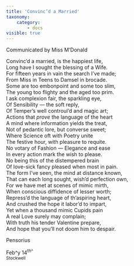 ```yaml
---
title: 'Convinc’d a Married'
taxonomy:
    category:
        - docs
visible: true
---
```


<div class="author">Communicated by Miss M’Donald</div>

Convinc’d a married, is the happiest life,  
Long have I sought the blessing of a Wife.  
For fifteen years in vain the search I’ve made;  
From Miss in Teens to Damsel in brocade.  
Some are too embonpoint and some too slim,  
The young too flighty and the aged too prim.  
I ask complexion fair, the sparkling eye,  
Of Sensibility — the soft reply,  
Of Temper’s well controul’d and magic art;  
Actions that *prove* the language of the heart  
A mind where information yields the treat,  
Not of pedantic lore, but converse sweet;  
Where Science oft with Poetry unite  
The festive hour, with pleasure to requite.  
No votary of Fashion — Elegance and ease  
In every action mark the wish to please.  
No being this of the distempered brain  
Of love-sick fancy pleased when most in pain.  
The form I’ve seen, the mind at distance known,  
That can each long sought, wish’d perfection own,  
For we have met at scenes of mimic mirth,  
When conscious diffidence of lesser worth;  
Repress’d the language of th’aspiring heart,  
And crushed the hope it labor’d to impart,  
Yet when a thousand mimic Cupids pain  
A real Love surely may complain;  
With truth his tender Valentine prepare,  
And hope that you’ll not doom him to despair.  
  
Pensorius  
  
Feb^y</sup> 14<sup>th^  
Stockwell